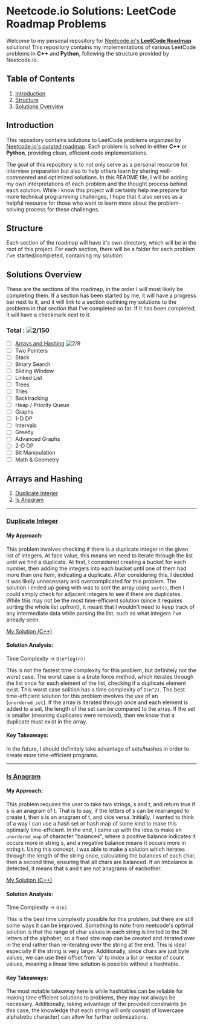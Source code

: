 # Neetcode.io Solutions: LeetCode Roadmap Problems

Welcome to my personal repository for [Neetcode.io's **LeetCode Roadmap**](https://neetcode.io/roadmap) solutions! This repository contains my implementations of various LeetCode problems in **C++** and **Python**, following the structure provided by Neetcode.io.

## Table of Contents

1. [Introduction](#introduction)
2. [Structure](#structure)
4. [Solutions Overview](#solutions-overview)

## Introduction

This repository contains solutions to LeetCode problems organized by [Neetcode.io's curated roadmap](https://neetcode.io/roadmap). Each problem is solved in either **C++** or **Python**, providing clean, efficient code implementations.

The goal of this repository is to not only serve as a personal resource for interview preparation but also to help others learn by sharing well-commented and optimized solutions. In this README file, I will be adding my own interpretations of each problem and the thought process behind each solution. While I know this project will certainly help me prepare for more technical programming challenges, I hope that it also serves as a helpful resource for those who want to learn more about the problem-solving process for these challenges.

## Structure

Each section of the roadmap will have it's own directory, which will be in the root of this project. For each section, there will be a folder for each problem I've started/completed, containing my solution.

## Solutions Overview
These are the sections of the roadmap, in the order I will most likely be completing them. If a section has been started by me, it will have a progress bar next to it, and it will link to a section outlining my solutions to the problems in that section that I've completed so far. If it has been completed, it will have a checkmark next to it.
### Total : ![2/150](https://progress-bar.xyz/2/?scale=150&suffix=/150)
- [ ] [Arrays and Hashing](#arrays-and-hashing) ![2/9](https://progress-bar.xyz/2/?scale=9&suffix=/9)
- [ ] Two Pointers
- [ ] Stack
- [ ] Binary Search
- [ ] Sliding Window
- [ ] Linked List
- [ ] Trees
- [ ] Tries
- [ ] Backtracking
- [ ] Heap / Priority Queue
- [ ] Graphs
- [ ] 1-D DP
- [ ] Intervals
- [ ] Greedy
- [ ] Advanced Graphs
- [ ] 2-D DP
- [ ] Bit Manipulation
- [ ] Math & Geometry

## Arrays and Hashing

1. [Duplicate Integer](#duplicate-integer)
2. [Is Anagram](#is-anagram)

---

### [Duplicate Integer](https://neetcode.io/problems/duplicate-integer)
#### My Approach:
This problem involves checking if there is a duplicate integer in the given list of integers. At face value, this means we need to iterate through the list until we find a duplicate. At first, I considered creating a bucket for each number, then adding the integers into each bucket until one of them had more than one item, indicating a duplicate. After considering this, I decided it was likely unnecessary and overcomplicated for this problem. The solution I ended up going with was to sort the array using `sort()`, then I could simply check for adjacent integers to see if there are duplicates. While this may not be the most time-efficient solution (since it requires sorting the whole list upfront), it meant that I wouldn't need to keep track of any intermediate data while parsing the list, such as what integers I've already seen.

[My Solution (C++)](Arrays_and_Hashing/Duplicate_Integer/solution.cpp)

#### Solution Analysis:
Time Complexity -> `O(n*log(n))`

This is not the fastest time complexity for this problem, but definitely not the worst case. The worst case is a brute force method, which iterates through the list once for each element of the list, checking if a duplicate element exist. This worst case solition has a time complexity of `O(n^2)`. The best time-efficient solution for this problem involves the use of an (`unordered_set`). If the array is iterated through once and each element is added to a set, the length of the set can be compared to the array. If the set is smaller (meaning duplicates were removed), then we know that a duplicate must exist in the array.

#### Key Takeaways:
In the future, I should definitely take advantage of sets/hashes in order to create more time-efficient programs.

---

### [Is Anagram](https://neetcode.io/problems/is-anagram)
#### My Approach:
This problem requires the user to take two strings, s and t, and return true if s is an anagram of t. That is to say, if the letters of s can be rearranged to create t, then s is an anagram of t, and vice versa. Initially, I wanted to think of a way I can use a hash set or hash map of some kind to make this optimally time-efficient. In the end, I came up with the idea to make an `unordered_map` of character "balances", where a positive balance indicates it occurs more in string s, and a negative balance means it occurs more in string t. Using this concept, I was able to make a solution which iterates through the length of the string once, calculating the balances of each char, then a second time, ensuring that all chars are balanced. If an imbalance is detected, it means that s and t are not anagrams of eachother.

[My Solution (C++)](Arrays_and_Hashing/Is_Anagram/solution.cpp)

#### Solution Analysis:
Time Complexity -> `O(n)`

This is the best time complexity possible for this problem, but there are still some ways it can be improved. Something to note from neetcode's optimal solution is that the range of char values in each string is limited to the 26 letters of the alphabet, so a fixed size map can be created and iterated over in the end rather than re-iterating over the string at the end. This is ideal especially if the string is very large. Additionally, since chars are just byte values, we can use their offset from 'a' to index a list or vector of count values, meaning a linear time solution is possible without a hashtable. 

#### Key Takeaways:
The most notable takeaway here is while hashtables can be reliable for making time efficient solutions to problems, they may not always be necessary. Additionally, taking advantage of the provided constraints (in this case, the knowledge that each string will only consist of lowercase alphabetic character) can allow for further optimizations.